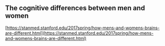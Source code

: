 ## The cognitive differences between men and women
  
  [https://stanmed.stanford.edu/2017spring/how-mens-and-womens-brains-are-different.html](https://stanmed.stanford.edu/2017spring/how-mens-and-womens-brains-are-different.html)